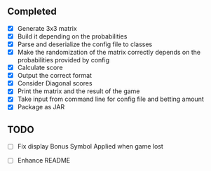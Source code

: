 

## Completed
- [x] Generate 3x3 matrix
- [x] Build it depending on the probabilities
- [x] Parse and deserialize the config file to classes
- [x] Make the randomization of the matrix correctly depends on the probabilities provided by config
- [x] Calculate score
- [x] Output the correct format
- [x] Consider Diagonal scores
- [x] Print the matrix and the result of the game
- [x] Take input from command line for config file and betting amount
- [x] Package as JAR
## TODO
- [ ] Fix display Bonus Symbol Applied when game lost
- [ ] Enhance README




